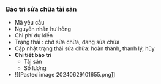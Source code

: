 ### Bảo trì sửa chữa tài sản
- Mã yêu cầu
- Nguyên nhân hư hỏng
- Chi phí dự kiến
- Trạng thái : chờ sửa chữa, đang sửa chữa
- Cập nhật trạng thái sửa chữa: hoàn thành, thanh lý, hủy
- **Chi tiết bảo trì**
	- Tài sản
	- Số lượng
- ![[Pasted image 20240629101655.png]]